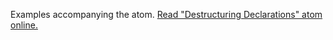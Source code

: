 

Examples accompanying the atom.
[Read "Destructuring Declarations" atom online.](https://stepik.org/lesson/350539/step/1)
